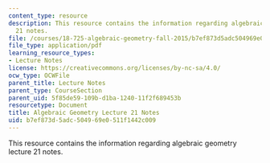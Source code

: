 ```yaml
---
content_type: resource
description: This resource contains the information regarding algebraic geometry lecture
  21 notes.
file: /courses/18-725-algebraic-geometry-fall-2015/b7ef873d5adc504969e0511f1442c009_MIT18_725F15_lec21.pdf
file_type: application/pdf
learning_resource_types:
- Lecture Notes
license: https://creativecommons.org/licenses/by-nc-sa/4.0/
ocw_type: OCWFile
parent_title: Lecture Notes
parent_type: CourseSection
parent_uid: 5f85de59-109b-d1ba-1240-11f2f689453b
resourcetype: Document
title: Algebraic Geometry Lecture 21 Notes
uid: b7ef873d-5adc-5049-69e0-511f1442c009
---
```

This resource contains the information regarding algebraic geometry lecture 21 notes.